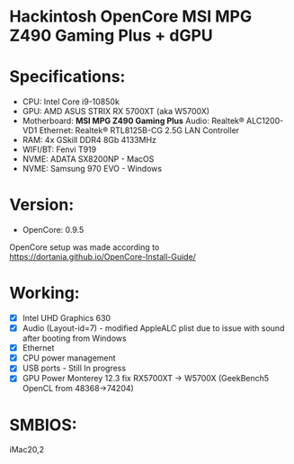 # Hackintosh OpenCore MSI MPG Z490 Gaming Plus + dGPU

# Specifications:
* CPU: Intel Core i9-10850k
* GPU: AMD ASUS STRIX RX 5700XT (aka W5700X)
* Motherboard: **MSI MPG Z490 Gaming Plus**
                 Audio: Realtek® ALC1200-VD1
                 Ethernet: Realtek® RTL8125B-CG 2.5G LAN Controller
* RAM: 4x GSkill DDR4 8Gb 4133MHz
* WIFI/BT: Fenvi T919
* NVME: ADATA SX8200NP - MacOS
* NVME: Samsung 970 EVO - Windows

# Version:
* OpenCore: 0.9.5

OpenCore setup was made according to https://dortania.github.io/OpenCore-Install-Guide/

# Working:
- [x] Intel UHD Graphics 630
- [x] Audio (Layout-id=7) - modified AppleALC plist due to issue with sound after booting from Windows
- [x] Ethernet
- [x] CPU power management
- [x] USB ports - Still In progress
- [x] GPU Power Monterey 12.3 fix RX5700XT -> W5700X (GeekBench5 OpenCL from 48368->74204)

# SMBIOS:
iMac20,2
